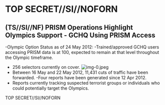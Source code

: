 # TOP SECRET//SI//NOFORN 

## (TS//SI//NF) PRISM Operations Highlight Olympics Support - GCHQ Using PRISM Access

-Olympic Option Status as of 24 May 2012:
-Trained/approved GCHQ users accessing PRISM data is at 100, expected to remain at that level throughout the Olympic timeframe.

- 256 selectors currently on cover.
![img-0.jpeg](img-0.jpeg)
- Between 16 May and 22 May 2012, 11,431
cuts of traffic have been forwarded.
-Four reports have been generated since 12 Apr 2012.
- Reports currently tracking suspected terrorist groups or individuals who could potentially target the Olympics.

TOP SECRET//SI//NOFORN
